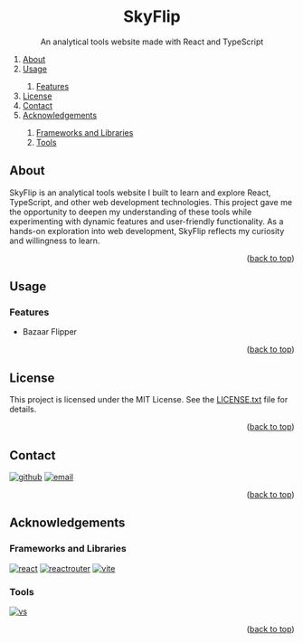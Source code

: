 <a id="top"></a>

<!-- TITLE -->
<h1 align="center">SkyFlip</h1>
<p align="center">An analytical tools website made with React and TypeScript</p>

<!-- TABLE OF CONTENTS -->
<ol>
  <li><a href="#about">About</a></li>
  <li><a href="#usage">Usage</a></li>
  <ol>
    <li><a href="#features">Features</a></li>
  </ol>
  <li><a href="#license">License</a></li>
  <li><a href="#contact">Contact</a></li>
  <li><a href="#acknowledgements">Acknowledgements</a></li>
  <ol>
    <li><a href="#frameworks-and-libraries">Frameworks and Libraries</a></li>
    <li><a href="#tools">Tools</a></li>
  </ol>
</ol>

<!-- ABOUT -->
## About

SkyFlip is an analytical tools website I built to learn and explore React, TypeScript, and other web development technologies. This project gave me the opportunity to deepen my understanding of these tools while experimenting with dynamic features and user-friendly functionality. As a hands-on exploration into web development, SkyFlip reflects my curiosity and willingness to learn.

<p align="right">(<a href="#top">back to top</a>)</p>

<!-- USAGE -->
## Usage

<!-- FEATURES -->
### Features

* Bazaar Flipper

<p align="right">(<a href="#top">back to top</a>)</p>

<!-- LICENSE -->
## License

This project is licensed under the MIT License. See the [LICENSE.txt](https://github.com/natebabyak/SkyFlip/blob/master/LICENSE.txt) file for details.

<p align="right">(<a href="#top">back to top</a>)</p>

<!-- CONTACT -->
## Contact

[![github](https://img.shields.io/badge/GitHub-24292f?style=for-the-badge&logo=github&logoColor=white)](https://github.com/natebabyak)
[![email](https://img.shields.io/badge/Microsoft_Outlook-0078D4?style=for-the-badge&logo=microsoft-outlook&logoColor=white)](mailto:nate.babyak@outlook.com)

<p align="right">(<a href="#top">back to top</a>)</p>

<!-- ACKNOWLEDGEMENTS -->
## Acknowledgements

### Frameworks and Libraries
[![react](https://img.shields.io/badge/React-20232A?style=for-the-badge&logo=react&logoColor=61DAFB)](https://react.dev/)
[![reactrouter](https://img.shields.io/badge/React_Router-CA4245?style=for-the-badge&logo=react-router&logoColor=white)](https://reactrouter.com/)
[![vite](https://img.shields.io/badge/Vite-B73BFE?style=for-the-badge&logo=vite&logoColor=FFD62E)](https://vite.dev/)

### Tools
[![vs](https://img.shields.io/badge/Visual_Studio-5C2D91?style=for-the-badge&logo=visual%20studio&logoColor=white)](https://visualstudio.microsoft.com/)


<p align="right">(<a href="#top">back to top</a>)</p>